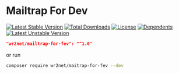 # Mailtrap For Dev

[![Latest Stable Version](http://poser.pugx.org/wr2net/mailtrap-for-dev/v)](https://packagist.org/packages/wr2net/mailtrap-for-dev)
[![Total Downloads](http://poser.pugx.org/wr2net/mailtrap-for-dev/downloads)](https://packagist.org/packages/wr2net/mailtrap-for-dev)
[![License](http://poser.pugx.org/wr2net/mailtrap-for-dev/license)](https://packagist.org/packages/wr2net/mailtrap-for-dev)
[![Dependents](http://poser.pugx.org/wr2net/mailtrap-for-dev/dependents)](https://packagist.org/packages/wr2net/mailtrap-for-dev)
[![Latest Unstable Version](http://poser.pugx.org/wr2net/mailtrap-for-dev/v/unstable)](https://packagist.org/packages/wr2net/mailtrap-for-dev)

```json
"wr2net/mailtrap-for-fev": "^1.0"
```

or run

```sh
composer require wr2net/maitrap-for-fev --dev
```